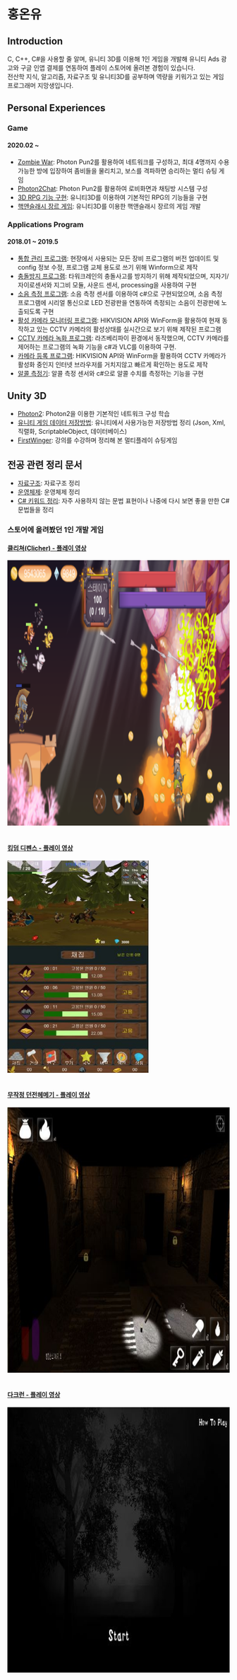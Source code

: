 # 홍온유
## Introduction
C, C++, C#을 사용할 줄 알며, 유니티 3D를 이용해 1인 게임을 개발해 유니티 Ads 광고와 구글 인앱 결제를 연동하여 플레이 스토어에 올려본 경험이 있습니다.</br> 전산학 지식, 알고리즘, 자료구조 및 유니티3D를 공부하며 역량을 키워가고 있는 게임 프로그래머 지망생입니다.
## Personal Experiences
### Game
#### 2020.02 ~
- [Zombie War](https://github.com/zoqxlstm7/Unity3D-Portfolio/tree/master/ZombieWar): Photon Pun2를 활용하여 네트워크를 구성하고, 최대 4명까지 수용 가능한 방에 입장하여 좀비들을 물리치고, 보스를 격파하면 승리하는 멀티 슈팅 게임
- [Photon2Chat](https://github.com/zoqxlstm7/Unity3D-Portfolio/tree/master/Photon2Chat): Photon Pun2를 활용하여 로비화면과 채팅방 시스템 구성
- [3D RPG 기능 구현](https://github.com/zoqxlstm7/Unity3D-Portfolio/tree/master/3D%20RPG): 유니티3D를 이용하여 기본적인 RPG의 기능들을 구현
- [핵앤슬래시 장르 게임](https://github.com/zoqxlstm7/Unity3D-Portfolio/tree/master/Hack%20and%20Slash): 유니티3D를 이용한 핵앤슬래시 장르의 게임 개발
### Applications Program
#### 2018.01 ~ 2019.5
- [통합 관리 프로그램](https://github.com/zoqxlstm7/Integrated-Management): 현장에서 사용되는 모든 장비 프로그램의 버전 업데이트 및 config 정보 수정, 프로그램 교체 용도로 쓰기 위해 Winform으로 제작
- [충돌방지 프로그램](https://github.com/zoqxlstm7/Collision-Prevention): 타워크레인의 충돌사고를 방지하기 위해 제작되었으며, 지자기/자이로센서와 지그비 모듈, 사운드 센서, processing을 사용하여 구현
- [소음 측정 프로그램](https://github.com/zoqxlstm7/Noise-Measurement): 소음 측정 센서를 이용하여 c#으로 구현되었으며, 소음 측정 프로그램에 시리얼 통신으로 LED 전광판을 연동하여 측정되는 소음이 전광판에 노출되도록 구현
- [활성 카메라 모니터링 프로그램](https://github.com/zoqxlstm7/Camera-Mornitoring): HIKVISION API와 WinForm을 활용하여 현재 동작하고 있는 CCTV 카메라의 활성상태를 실시간으로 보기 위해 제작된 프로그램
- [CCTV 카메라 녹화 프로그램](https://github.com/zoqxlstm7/Camera-Record): 라즈베리파이 환경에서 동작했으며, CCTV 카메라를 제어하는 프로그램의 녹화 기능을 c#과 VLC를 이용하여 구현.
- [카메라 등록 프로그램](https://github.com/zoqxlstm7/Camera-Register): HIKVISION API와 WinForm을 활용하여 CCTV 카메라가 활성화 중인지 인터넷 브라우저를 거치지않고 빠르게 확인하는 용도로 제작
- [알콜 측정기](https://github.com/zoqxlstm7/Alcohol-Measurement): 알콜 측정 센서와 c#으로 알콜 수치를 측정하는 기능을 구현
## Unity 3D
- [Photon2](https://github.com/zoqxlstm7/UnityStudy/tree/master/Photon2): Photon2을 이용한 기본적인 네트워크 구성 학습
- [유니티 게임 데이터 저장방법](https://github.com/zoqxlstm7/UnityStudy/tree/master/%EB%8D%B0%EC%9D%B4%ED%84%B0%EC%A0%80%EC%9E%A5%EB%B0%A9%EB%B2%95%EC%A0%95%EB%A6%AC): 유니티에서 사용가능한 저장방법 정리 (Json, Xml, 직렬화, ScriptableObject, 데이터베이스)
- [FirstWinger](https://github.com/zoqxlstm7/UnityStudy/tree/master/FirstWinger): 강의를 수강하며 정리해 본 멀티플레이 슈팅게임
## 전공 관련 정리 문서
- [자료구조](https://github.com/zoqxlstm7/CS/tree/master/%EC%9E%90%EB%A3%8C%EA%B5%AC%EC%A1%B0): 자료구조 정리
- [운영체제](https://github.com/zoqxlstm7/CS/tree/master/%EC%9A%B4%EC%98%81%EC%B2%B4%EC%A0%9C): 운영체제 정리
- [C# 키워드 정리](https://github.com/zoqxlstm7/CSharp_keyword): 자주 사용하지 않는 문법 표현이나 나중에 다시 보면 좋을 만한 C# 문법들을 정리
### 스토어에 올려봤던 1인 개발 게임
#### [클리쳐(Clicher) - 플레이 영상](https://blog.naver.com/zoqxlstm6/221420434051)
<img src="./Image/clicher-Ingame.png" width="800px" height="600px"></img></br><br>
#### [킹덤 디펜스 - 플레이 영상](https://blog.naver.com/zoqxlstm6/221420431103)
<img src="./Image/kingdom-ingame.JPG" width="320px" height="480px"></img></br><br>
#### [무작정 던전헤메기 - 플레이 영상](https://blog.naver.com/zoqxlstm6/221420427223)
<img src="./Image/dunjeon-ingame.JPG" width="800px" height="600px"></img></br><br>
#### [다크런 - 플레이 영상](https://blog.naver.com/zoqxlstm6/221420429175)
<img src="./Image/darkrun-Ingame.JPG" width="800px" height="600px"></img>

